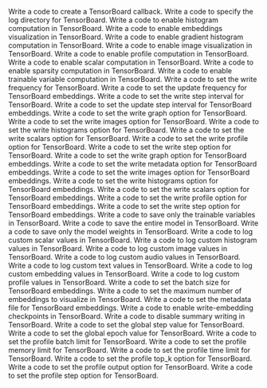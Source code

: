 Write a code to create a TensorBoard callback.
Write a code to specify the log directory for TensorBoard.
Write a code to enable histogram computation in TensorBoard.
Write a code to enable embeddings visualization in TensorBoard.
Write a code to enable gradient histogram computation in TensorBoard.
Write a code to enable image visualization in TensorBoard.
Write a code to enable profile computation in TensorBoard.
Write a code to enable scalar computation in TensorBoard.
Write a code to enable sparsity computation in TensorBoard.
Write a code to enable trainable variable computation in TensorBoard.
Write a code to set the write frequency for TensorBoard.
Write a code to set the update frequency for TensorBoard embeddings.
Write a code to set the write step interval for TensorBoard.
Write a code to set the update step interval for TensorBoard embeddings.
Write a code to set the write graph option for TensorBoard.
Write a code to set the write images option for TensorBoard.
Write a code to set the write histograms option for TensorBoard.
Write a code to set the write scalars option for TensorBoard.
Write a code to set the write profile option for TensorBoard.
Write a code to set the write step option for TensorBoard.
Write a code to set the write graph option for TensorBoard embeddings.
Write a code to set the write metadata option for TensorBoard embeddings.
Write a code to set the write images option for TensorBoard embeddings.
Write a code to set the write histograms option for TensorBoard embeddings.
Write a code to set the write scalars option for TensorBoard embeddings.
Write a code to set the write profile option for TensorBoard embeddings.
Write a code to set the write step option for TensorBoard embeddings.
Write a code to save only the trainable variables in TensorBoard.
Write a code to save the entire model in TensorBoard.
Write a code to save only the model weights in TensorBoard.
Write a code to log custom scalar values in TensorBoard.
Write a code to log custom histogram values in TensorBoard.
Write a code to log custom image values in TensorBoard.
Write a code to log custom audio values in TensorBoard.
Write a code to log custom text values in TensorBoard.
Write a code to log custom embedding values in TensorBoard.
Write a code to log custom profile values in TensorBoard.
Write a code to set the batch size for TensorBoard embeddings.
Write a code to set the maximum number of embeddings to visualize in TensorBoard.
Write a code to set the metadata file for TensorBoard embeddings.
Write a code to enable write-embedding checkpoints in TensorBoard.
Write a code to disable summary writing in TensorBoard.
Write a code to set the global step value for TensorBoard.
Write a code to set the global epoch value for TensorBoard.
Write a code to set the profile batch limit for TensorBoard.
Write a code to set the profile memory limit for TensorBoard.
Write a code to set the profile time limit for TensorBoard.
Write a code to set the profile top_k option for TensorBoard.
Write a code to set the profile output option for TensorBoard.
Write a code to set the profile step option for TensorBoard.